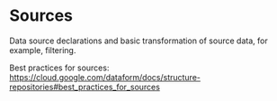 # Sources

Data source declarations and basic transformation of source data, for example, filtering. 

Best practices for sources: https://cloud.google.com/dataform/docs/structure-repositories#best_practices_for_sources